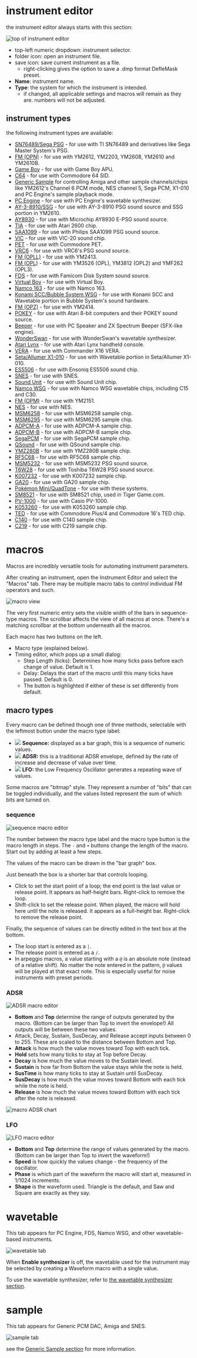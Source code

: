 # instrument editor

the instrument editor always starts with this section:

![top of instrument editor](instrument-editor-top.png)

- top-left numeric dropdown: instrument selector.
- folder icon: open an instrument file.
- save icon: save current instrument as a file.
  - right-clicking gives the option to save a .dmp format DefleMask preset.
- **Name**: instrument name.
- **Type**: the system for which the instrument is intended.
  - if changed, all applicable settings and macros will remain as they are. numbers will not be adjusted.

## instrument types

the following instrument types are available:

- [SN76489/Sega PSG](psg.md) - for use with TI SN76489 and derivatives like Sega Master System's PSG.
- [FM (OPN)](fm-opn.md) - for use with YM2612, YM2203, YM2608, YM2610 and YM2610B.
- [Game Boy](game-boy.md) - for use with Game Boy APU.
- [C64](c64.md) - for use with Commodore 64 SID.
- [Generic Sample](amiga.md) for controlling Amiga and other sample channels/chips like YM2612's Channel 6 PCM mode, NES channel 5, Sega PCM, X1-010 and PC Engine's sample playback mode.
- [PC Engine](pce.md) - for use with PC Engine's wavetable synthesizer.
- [AY-3-8910/SSG](ay8910.md) - for use with AY-3-8910 PSG sound source and SSG portion in YM2610.
- [AY8930](ay8930.md) - for use with Microchip AY8930 E-PSG sound source.
- [TIA](tia.md) - for use with Atari 2600 chip.
- [SAA1099](saa.md) - for use with Philips SAA1099 PSG sound source.
- [VIC](vic.md) - for use with VIC-20 sound chip.
- [PET](pet.md) - for use with Commodore PET.
- [VRC6](vrc6.md) - for use with VRC6's PSG sound source.
- [FM (OPLL)](fm-opll.md) - for use with YM2413.
- [FM (OPL)](fm-opll.md) - for use with YM3526 (OPL), YM3812 (OPL2) and YMF262 (OPL3).
- [FDS](fds.md) - for use with Famicom Disk System sound source.
- [Virtual Boy](virtual-boy.md) - for use with Virtual Boy.
- [Namco 163](n163.md) - for use with Namco 163.
- [Konami SCC/Bubble System WSG](scc.md) - for use with Konami SCC and Wavetable portion in Bubble System's sound hardware.
- [FM (OPZ)](fm-opz.md) - for use with YM2414.
- [POKEY](pokey.md) - for use with Atari 8-bit computers and their POKEY sound source.
- [Beeper](beeper.md) - for use with PC Speaker and ZX Spectrum Beeper (SFX-like engine).
- [WonderSwan](wonderswan.md) - for use with WonderSwan's wavetable synthesizer.
- [Atari Lynx](lynx.md) - for use with Atari Lynx handheld console.
- [VERA](vera.md) - for use with Commander X16 VERA.
- [Seta/Allumer X1-010](x1_010.md) - for use with Wavetable portion in Seta/Allumer X1-010.
- [ES5506](es5506.md) - for use with Ensoniq ES5506 sound chip.
- [SNES](snes.md) - for use with SNES.
- [Sound Unit](su.md) - for use with Sound Unit chip.
- [Namco WSG](wsg.md) - for use with Namco WSG wavetable chips, including C15 and C30.
- [FM (OPM)](fm-opm.md) - for use with YM2151.
- [NES](nes.md) - for use with NES.
- [MSM6258](msm6258.md) - for use with MSM6258 sample chip.
- [MSM6295](msm6295.md) - for use with MSM6295 sample chip.
- [ADPCM-A](adpcm-a.md) - for use with ADPCM-A sample chip.
- [ADPCM-B](adpcm-b.md) - for use with ADPCM-B sample chip.
- [SegaPCM](segapcm.md) - for use with SegaPCM sample chip.
- [QSound](qsound.md) - for use with QSound sample chip.
- [YMZ280B](ymz280b.md) - for use with YMZ280B sample chip.
- [RF5C68](rf5c68.md) - for use with RF5C68 sample chip.
- [MSM5232](msm5232.md) - for use with MSM5232 PSG sound source.
- [T6W28](t6w28.md) - for use with Toshiba T6W28 PSG sound source.
- [K007232](k007232.md) - for use with K007232 sample chip.
- [GA20](ga20.md) - for use with GA20 sample chip.
- [Pokémon Mini/QuadTone](pokemini.md) - for use with these systems.
- [SM8521](sm8521.md) - for use with SM8521 chip, used in Tiger Game.com.
- [PV-1000](pv1000.md) - for use with Casio PV-1000.
- [K053260](k053260.md) - for use with K053260 sample chip.
- [TED](ted.md) - for use with Commodore Plus/4 and Commodore 16's TED chip.
- [C140](c140.md) - for use with C140 sample chip.
- [C219](c219.md) - for use with C219 sample chip.

# macros

Macros are incredibly versatile tools for automating instrument parameters.

After creating an instrument, open the Instrument Editor and select the "Macros" tab. There may be multiple macro tabs to control individual FM operators and such.

![macro view](macroview.png)

The very first numeric entry sets the visible width of the bars in sequence-type macros. The scrollbar affects the view of all macros at once. There's a matching scrollbar at the bottom underneath all the macros.

Each macro has two buttons on the left.
- Macro type (explained below).
- Timing editor, which pops up a small dialog:
  - Step Length (ticks): Determines how many ticks pass before each change of value. Default is 1.
  - Delay: Delays the start of the macro until this many ticks have passed. Default is 0.
  - The button is highlighted if either of these is set differently from default.

## macro types

Every macro can be defined though one of three methods, selectable with the leftmost button under the macro type label:

- ![](macro-button-seq.png) **Sequence:** displayed as a bar graph, this is a sequence of numeric values.
- ![](macro-button-ADSR.png) **ADSR:** this is a traditional ADSR envelope, defined by the rate of increase and decrease of value over time.
- ![](macro-button-LFO.png) **LFO:** the Low Frequency Oscillator generates a repeating wave of values.

Some macros are "bitmap" style. They represent a number of "bits" that can be toggled individually, and the values listed represent the sum of which bits are turned on.

### sequence

![sequence macro editor](macro-seq.png)

The number between the macro type label and the macro type button is the macro length in steps. The `-` and `+` buttons change the length of the macro. Start out by adding at least a few steps.

The values of the macro can be drawn in the "bar graph" box.

Just beneath the box is a shorter bar that controls looping.
- Click to set the start point of a loop; the end point is the last value or release point. It appears as half-height bars. Right-click to remove the loop.
- Shift-click to set the release point. When played, the macro will hold here until the note is released. It appears as a full-height bar. Right-click to remove the release point.

Finally, the sequence of values can be directly edited in the text box at the bottom.
- The loop start is entered as a `|`.
- The release point is entered as a `/`.
- In arpeggio macros, a value starting with a `@` is an absolute note (instead of a relative shift). No matter the note entered in the pattern, `@` values will be played at that exact note. This is especially useful for noise instruments with preset periods.

### ADSR

![ADSR macro editor](macro-ADSR.png)

- **Bottom** and **Top** determine the range of outputs generated by the macro. (Bottom can be larger than Top to invert the envelope!) All outputs will be between these two values.
- Attack, Decay, Sustain, SusDecay, and Release accept inputs between 0 to 255. These are scaled to the distance between Bottom and Top.
- **Attack** is how much the value moves toward Top with each tick.
- **Hold** sets how many ticks to stay at Top before Decay.
- **Decay** is how much the value moves to the Sustain level.
- **Sustain** is how far from Bottom the value stays while the note is held.
- **SusTime** is how many ticks to stay at Sustain until SusDecay.
- **SusDecay** is how much the value moves toward Bottom with each tick while the note is held.
- **Release** is how much the value moves toward Bottom with each tick after the note is released.

![macro ADSR chart](macro-ADSRchart.png)

### LFO

![LFO macro editor](macro-LFO.png)

- **Bottom** and **Top** determine the range of values generated by the macro. (Bottom can be larger than Top to invert the waveform!)
- **Speed** is how quickly the values change - the frequency of the oscillator.
- **Phase** is which part of the waveform the macro will start at, measured in 1/1024 increments.
- **Shape** is the waveform used. Triangle is the default, and Saw and Square are exactly as they say.



# wavetable

This tab appears for PC Engine, FDS, Namco WSG, and other wavetable-based instruments.

![wavetable tab](wavetable.png)

When **Enable synthesizer** is off, the wavetable used for the instrument may be selected by creating a Waveform macro with a single value.

To use the wavetable synthesizer, refer to [the wavetable synthesizer section](wavesynth.md).


# sample

This tab appears for Generic PCM DAC, Amiga and SNES.

![sample tab](sample-map.png)

see the [Generic Sample section](sample.md) for more information.

